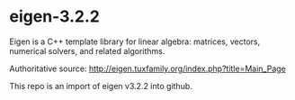 # eigen-3.2.2

Eigen is a C++ template library for linear algebra: matrices, vectors, numerical solvers, and related algorithms.

Authoritative source: http://eigen.tuxfamily.org/index.php?title=Main_Page

This repo is an import of eigen v3.2.2 into github.

